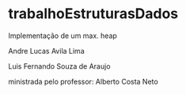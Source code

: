 # trabalhoEstruturasDados

Implementação de um max. heap 

Andre Lucas Avila Lima

Luis Fernando Souza de Araujo

ministrada pelo professor: Alberto Costa Neto

